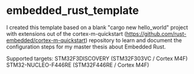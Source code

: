 # embedded_rust_template

I created this template based on a blank "cargo new hello_world" project with extensions out of the cortex-m-quickstart (https://github.com/rust-embedded/cortex-m-quickstart) repository to learn and document the configuration steps for my master thesis about Embedded Rust.

Supported targets:
STM32F3DISCOVERY (STM32F303VC / Cortex M4F)
STM32-NUCLEO-F446RE (STM32F446RE / Cortex M4F)
